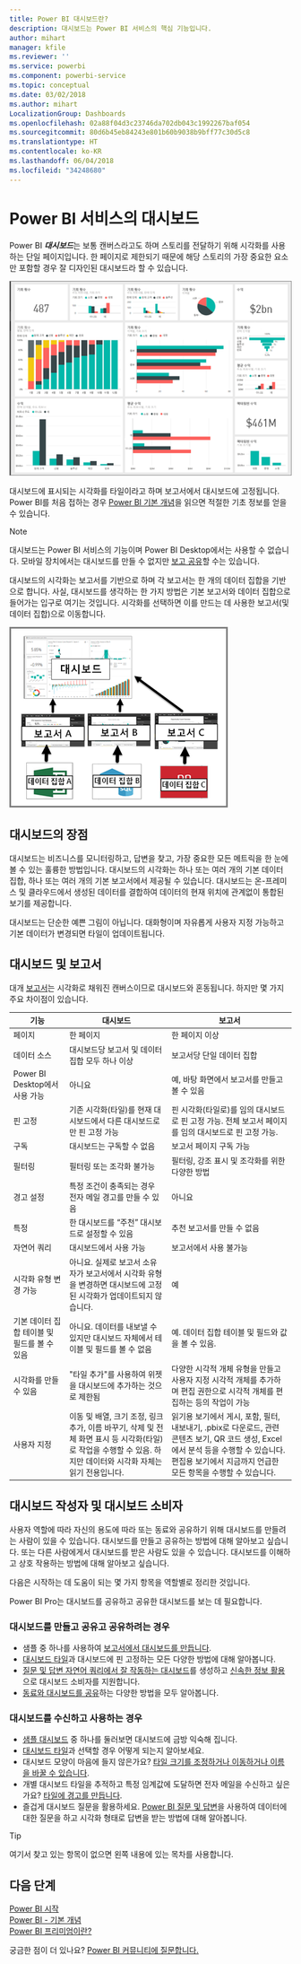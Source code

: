 ```yaml
---
title: Power BI 대시보드란?
description: 대시보드는 Power BI 서비스의 핵심 기능입니다.
author: mihart
manager: kfile
ms.reviewer: ''
ms.service: powerbi
ms.component: powerbi-service
ms.topic: conceptual
ms.date: 03/02/2018
ms.author: mihart
LocalizationGroup: Dashboards
ms.openlocfilehash: 02a88f04d3c23746da702db043c1992267baf054
ms.sourcegitcommit: 80d6b45eb84243e801b60b9038b9bff77c30d5c8
ms.translationtype: HT
ms.contentlocale: ko-KR
ms.lasthandoff: 06/04/2018
ms.locfileid: "34248680"
---
```

# <a name="dashboards-in-power-bi-service"></a>Power BI 서비스의 대시보드

Power BI ***대시보드***는 보통 캔버스라고도 하며 스토리를 전달하기 위해 시각화를 사용하는 단일 페이지입니다. 한 페이지로 제한되기 때문에 해당 스토리의 가장 중요한 요소만 포함할 경우 잘 디자인된 대시보드라 할 수 있습니다.

![대시보드](media/service-dashboards/power-bi-dashboard2.png)

대시보드에 표시되는 시각화를 타일이라고 하며 보고서에서 대시보드에 고정됩니다. Power BI를 처음 접하는 경우 [Power BI 기본 개념](service-basic-concepts.md)을 읽으면 적절한 기초 정보를 얻을 수 있습니다.

> [!NOTE]
> 대시보드는 Power BI 서비스의 기능이며 Power BI Desktop에서는 사용할 수 없습니다. 모바일 장치에서는 대시보드를 만들 수 없지만 [보고 공유](mobile-apps-view-dashboard.md)할 수는 있습니다.
> 
> 

대시보드의 시각화는 보고서를 기반으로 하며 각 보고서는 한 개의 데이터 집합을 기반으로 합니다. 사실, 대시보드를 생각하는 한 가지 방법은 기본 보고서와 데이터 집합으로 들어가는 입구로 여기는 것입니다. 시각화를 선택하면 이를 만드는 데 사용한 보고서(및 데이터 집합)으로 이동합니다.

![대시보드, 보고서, 데이터 집합 간의 관계를 보여주는 다이어그램](media/service-dashboards/power-bi-diagram.png)

## <a name="advantages-of-dashboards"></a>대시보드의 장점
대시보드는 비즈니스를 모니터링하고, 답변을 찾고, 가장 중요한 모든 메트릭을 한 눈에 볼 수 있는 훌륭한 방법입니다. 대시보드의 시각화는 하나 또는 여러 개의 기본 데이터 집합, 하나 또는 여러 개의 기본 보고서에서 제공될 수 있습니다. 대시보드는 온-프레미스 및 클라우드에서 생성된 데이터를 결합하여 데이터의 현재 위치에 관계없이 통합된 보기를 제공합니다.

대시보드는 단순한 예쁜 그림이 아닙니다. 대화형이며 자유롭게 사용자 지정 가능하고 기본 데이터가 변경되면 타일이 업데이트됩니다.

## <a name="dashboards-versus-reports"></a>대시보드 및 보고서
대개 [보고서](service-reports.md)는 시각화로 채워진 캔버스이므로 대시보드와 혼동됩니다. 하지만 몇 가지 주요 차이점이 있습니다.

| **기능** | **대시보드** | **보고서** |
| --- | --- | --- |
| 페이지 |한 페이지 |한 페이지 이상 |
| 데이터 소스 |대시보드당 보고서 및 데이터 집합 모두 하나 이상 |보고서당 단일 데이터 집합 |
| Power BI Desktop에서 사용 가능 |아니요 |예, 바탕 화면에서 보고서를 만들고 볼 수 있음 |
| 핀 고정 |기존 시각화(타일)를 현재 대시보드에서 다른 대시보드로만 핀 고정 가능 |핀 시각화(타일로)를 임의 대시보드로 핀 고정 가능. 전체 보고서 페이지를 임의 대시보드로 핀 고정 가능. |
| 구독 |대시보드는 구독할 수 없음 |보고서 페이지 구독 가능 |
| 필터링 |필터링 또는 조각화 불가능 |필터링, 강조 표시 및 조각화를 위한 다양한 방법 |
| 경고 설정 |특정 조건이 충족되는 경우 전자 메일 경고를 만들 수 있음 |아니요 |
| 특정 |한 대시보드를 “주천” 대시보드로 설정할 수 있음 |추천 보고서를 만들 수 없음 |
| 자연어 쿼리 |대시보드에서 사용 가능 |보고서에서 사용 불가능 |
| 시각화 유형 변경 가능 |아니요. 실제로 보고서 소유자가 보고서에서 시각화 유형을 변경하면 대시보드에 고정된 시각화가 업데이트되지 않습니다. |예 |
| 기본 데이터 집합 테이블 및 필드를 볼 수 있음 |아니요. 데이터를 내보낼 수 있지만 대시보드 자체에서 테이블 및 필드를 볼 수 없음 |예. 데이터 집합 테이블 및 필드와 값을 볼 수 있음. |
| 시각화를 만들 수 있음 |"타일 추가"를 사용하여 위젯을 대시보드에 추가하는 것으로 제한됨 |다양한 시각적 개체 유형을 만들고 사용자 지정 시각적 개체를 추가하며 편집 권한으로 시각적 개체를 편집하는 등의 작업이 가능 |
| 사용자 지정 |이동 및 배열, 크기 조정, 링크 추가, 이름 바꾸기, 삭제 및 전체 화면 표시 등 시각화(타일)로 작업을 수행할 수 있음. 하지만 데이터와 시각화 자체는 읽기 전용입니다. |읽기용 보기에서 게시, 포함, 필터, 내보내기, .pbix로 다운로드, 관련 콘텐츠 보기, QR 코드 생성, Excel에서 분석 등을 수행할 수 있습니다.  편집용 보기에서 지금까지 언급한 모든 항목을 수행할 수 있습니다. |

## <a name="dashboard-creators-and-dashboard-consumers"></a>대시보드 작성자 및 대시보드 소비자
사용자 역할에 따라 자신의 용도에 따라 또는 동료와 공유하기 위해 대시보드를 만들려는 사람이 있을 수 있습니다. 대시보드를 만들고 공유하는 방법에 대해 알아보고 싶습니다. 또는 다른 사람에게서 대시보드를 받은 사람도 있을 수 있습니다. 대시보드를 이해하고 상호 작용하는 방법에 대해 알아보고 싶습니다.

다음은 시작하는 데 도움이 되는 몇 가지 항목을 역할별로 정리한 것입니다.

Power BI Pro는 대시보드를 공유하고 공유한 대시보드를 보는 데 필요합니다.

### <a name="if-you-will-be-creating-and-sharing-dashboards"></a>대시보드를 만들고 공유고 공유하려는 경우
* 샘플 중 하나를 사용하여 [보고서에서 대시보드를 만듭니다](service-dashboard-create.md).
* [대시보드 타일](service-dashboard-tiles.md)과 대시보드에 핀 고정하는 모든 다양한 방법에 대해 알아봅니다.
* [질문 및 답변 자연어 쿼리에서 잘 작동하는 대시보드](service-insights-optimize.md)를 생성하고 [신속한 정보 활용](service-prepare-data-for-q-and-a.md)으로 대시보드 소비자를 지원합니다.
* [동료와 대시보드를 공유](service-how-to-collaborate-distribute-dashboards-reports.md)하는 다양한 방법을 모두 알아봅니다.

### <a name="if-you-will-be-receiving-and-consuming-dashboards"></a>대시보드를 수신하고 사용하는 경우
* [샘플 대시보드](sample-tutorial-connect-to-the-samples.md) 중 하나를 둘러보면 대시보드에 금방 익숙해 집니다.
* [대시보드 타일](service-dashboard-tiles.md)과 선택할 경우 어떻게 되는지 알아보세요.
* 대시보드 모양이 마음에 들지 않은가요?  [타일 크기를 조정하거나 이동하거나 이름을 바꿀 수 있습니다](service-dashboard-edit-tile.md).
* 개별 대시보드 타일을 추적하고 특정 임계값에 도달하면 전자 메일을 수신하고 싶은가요? [타일에 경고를 만듭니다](service-set-data-alerts.md).
* 즐겁게 대시보드 질문을 활용하세요. [Power BI 질문 및 답변](power-bi-tutorial-q-and-a.md)을 사용하여 데이터에 대한 질문을 하고 시각화 형태로 답변을 받는 방법에 대해 알아봅니다.

> [!TIP]
> 여기서 찾고 있는 항목이 없으면 왼쪽 내용에 있는 목차를 사용합니다.
> 
> 

## <a name="next-steps"></a>다음 단계
[Power BI 시작](service-get-started.md)  
[Power BI - 기본 개념](service-basic-concepts.md)  
[Power BI 프리미엄이란?](service-premium.md)  

궁금한 점이 더 있나요? [Power BI 커뮤니티에 질문합니다.](http://community.powerbi.com/)

